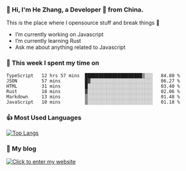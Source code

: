 ### 👋 Hi, I'm He Zhang, a Developer 🚀 from China.

This is the place where I opensource stuff and break things :rofl:

- I’m currently working on Javascript
- I’m currently learning Rust
- Ask me about anything related to Javascript

### 💪 This week I spent my time on 
<!--START_SECTION:waka-->

```text
TypeScript   12 hrs 57 mins  █████████████████████▒░░░   84.80 %
JSON         57 mins         █▓░░░░░░░░░░░░░░░░░░░░░░░   06.27 %
HTML         31 mins         █░░░░░░░░░░░░░░░░░░░░░░░░   03.40 %
Rust         18 mins         ▓░░░░░░░░░░░░░░░░░░░░░░░░   02.06 %
Markdown     13 mins         ▒░░░░░░░░░░░░░░░░░░░░░░░░   01.48 %
JavaScript   10 mins         ▒░░░░░░░░░░░░░░░░░░░░░░░░   01.18 %
```

<!--END_SECTION:waka-->

### 👍 Most Used Languages
[![Top Langs](https://github-readme-stats.vercel.app/api/top-langs/?username=zhanghecool&layout=compact)](https://zhanghe.cool)

### 🌈 My blog 
[![Click to enter my website](https://cdn.jsdelivr.net/gh/zhanghecool/assets/images/gif/zhanghecools.gif)](https://zhanghe.cool)

